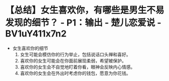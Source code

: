 # 【总结】女生喜欢你，有哪些是男生不易发现的细节？ - P1：输出 - 楚儿恋爱说 - BV1uY411x7n2

-   女生喜欢你的细节
    1.  女生可能会模仿你的行为举止，包括说话口头禅和喜好。
    2.  喜欢你的女生可能会在你面前展现柔弱，希望被保护。
    3.  喜欢你的女生会不自觉地盯着你看，眼神会反映内心情感。
    4.  喜欢你的女生会在外出时考虑你的钱包，愿意为你花钱。